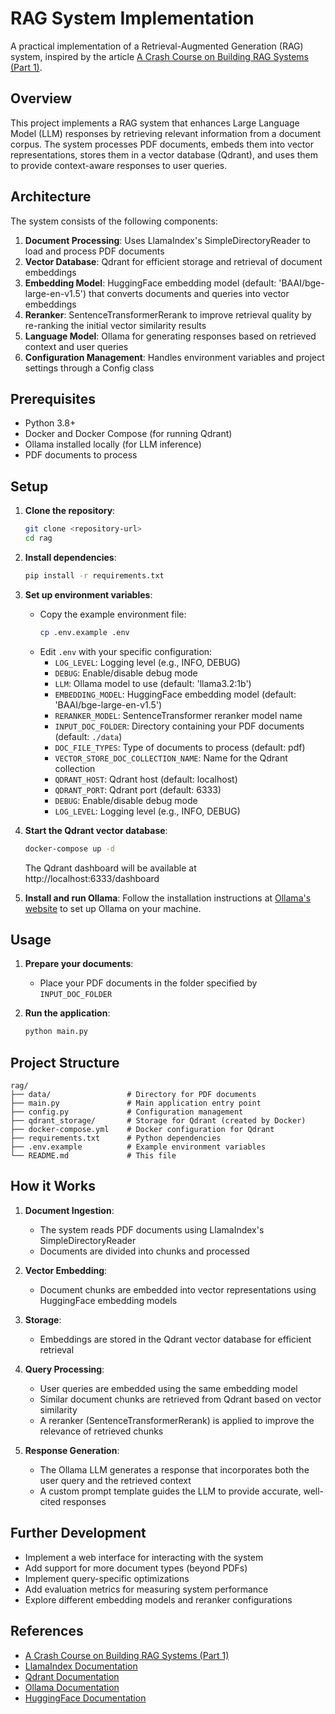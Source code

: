 # RAG System Implementation

A practical implementation of a Retrieval-Augmented Generation (RAG) system, inspired by the article [A Crash Course on Building RAG Systems (Part 1)](https://www.dailydoseofds.com/a-crash-course-on-building-rag-systems-part-1-with-implementations/).

## Overview

This project implements a RAG system that enhances Large Language Model (LLM) responses by retrieving relevant information from a document corpus. The system processes PDF documents, embeds them into vector representations, stores them in a vector database (Qdrant), and uses them to provide context-aware responses to user queries.

## Architecture

The system consists of the following components:

1. **Document Processing**: Uses LlamaIndex's SimpleDirectoryReader to load and process PDF documents
2. **Vector Database**: Qdrant for efficient storage and retrieval of document embeddings
3. **Embedding Model**: HuggingFace embedding model (default: 'BAAI/bge-large-en-v1.5') that converts documents and queries into vector embeddings
4. **Reranker**: SentenceTransformerRerank to improve retrieval quality by re-ranking the initial vector similarity results
5. **Language Model**: Ollama for generating responses based on retrieved context and user queries
6. **Configuration Management**: Handles environment variables and project settings through a Config class

## Prerequisites

- Python 3.8+
- Docker and Docker Compose (for running Qdrant)
- Ollama installed locally (for LLM inference)
- PDF documents to process

## Setup

1. **Clone the repository**:
   ```bash
   git clone <repository-url>
   cd rag
   ```

2. **Install dependencies**:
   ```bash
   pip install -r requirements.txt
   ```

3. **Set up environment variables**:
   - Copy the example environment file:
     ```bash
     cp .env.example .env
     ```
   - Edit `.env` with your specific configuration:
     - `LOG_LEVEL`: Logging level (e.g., INFO, DEBUG)
     - `DEBUG`: Enable/disable debug mode
     - `LLM`: Ollama model to use (default: 'llama3.2:1b')
     - `EMBEDDING_MODEL`: HuggingFace embedding model (default: 'BAAI/bge-large-en-v1.5')
     - `RERANKER_MODEL`: SentenceTransformer reranker model name
     - `INPUT_DOC_FOLDER`: Directory containing your PDF documents (default: `./data`)
     - `DOC_FILE_TYPES`: Type of documents to process (default: pdf)
     - `VECTOR_STORE_DOC_COLLECTION_NAME`: Name for the Qdrant collection
     - `QDRANT_HOST`: Qdrant host (default: localhost)
     - `QDRANT_PORT`: Qdrant port (default: 6333)
     - `DEBUG`: Enable/disable debug mode
     - `LOG_LEVEL`: Logging level (e.g., INFO, DEBUG)

4. **Start the Qdrant vector database**:
   ```bash
   docker-compose up -d
   ```
   The Qdrant dashboard will be available at http://localhost:6333/dashboard

5. **Install and run Ollama**:
   Follow the installation instructions at [Ollama's website](https://ollama.ai/) to set up Ollama on your machine.

## Usage

1. **Prepare your documents**:
   - Place your PDF documents in the folder specified by `INPUT_DOC_FOLDER`

2. **Run the application**:
   ```bash
   python main.py
   ```

## Project Structure

```
rag/
├── data/                 # Directory for PDF documents
├── main.py               # Main application entry point
├── config.py             # Configuration management
├── qdrant_storage/       # Storage for Qdrant (created by Docker)
├── docker-compose.yml    # Docker configuration for Qdrant
├── requirements.txt      # Python dependencies
├── .env.example          # Example environment variables
└── README.md             # This file
```

## How it Works

1. **Document Ingestion**:
   - The system reads PDF documents using LlamaIndex's SimpleDirectoryReader
   - Documents are divided into chunks and processed

2. **Vector Embedding**:
   - Document chunks are embedded into vector representations using HuggingFace embedding models

3. **Storage**:
   - Embeddings are stored in the Qdrant vector database for efficient retrieval

4. **Query Processing**:
   - User queries are embedded using the same embedding model
   - Similar document chunks are retrieved from Qdrant based on vector similarity
   - A reranker (SentenceTransformerRerank) is applied to improve the relevance of retrieved chunks

5. **Response Generation**:
   - The Ollama LLM generates a response that incorporates both the user query and the retrieved context
   - A custom prompt template guides the LLM to provide accurate, well-cited responses

## Further Development

- Implement a web interface for interacting with the system
- Add support for more document types (beyond PDFs)
- Implement query-specific optimizations
- Add evaluation metrics for measuring system performance
- Explore different embedding models and reranker configurations

## References

- [A Crash Course on Building RAG Systems (Part 1)](https://www.dailydoseofds.com/a-crash-course-on-building-rag-systems-part-1-with-implementations/)
- [LlamaIndex Documentation](https://docs.llamaindex.ai/)
- [Qdrant Documentation](https://qdrant.tech/documentation/)
- [Ollama Documentation](https://github.com/ollama/ollama)
- [HuggingFace Documentation](https://huggingface.co/docs)